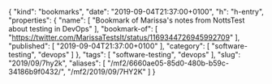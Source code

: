 {
  "kind": "bookmarks",
  "date": "2019-09-04T21:37:00+0100",
  "h": "h-entry",
  "properties": {
    "name": [
      "Bookmark of Marissa's notes from NottsTest about testing in DevOps"
    ],
    "bookmark-of": [
      "https://twitter.com/MarissaTestsIt/status/1169344726945992709"
    ],
    "published": [
      "2019-09-04T21:37:00+0100"
    ],
    "category": [
      "software-testing",
      "devops"
    ]
  },
  "tags": [
    "software-testing",
    "devops"
  ],
  "slug": "2019/09/7hy2k",
  "aliases": [
    "/mf2/6660ae05-85d0-480b-b59c-34186b9f0432/",
    "/mf2/2019/09/7HY2K"
  ]
}
